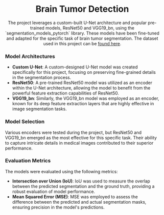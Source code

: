 <h1 align='center'> Brain Tumor Detection </h1>
<p align='center'> 
The project leverages a custom-built U-Net architecture and popular pre-trained models, ResNet50 and VGG19_bn, using the `segmentation_models_pytorch` library. These models have been fine-tuned and adapted for the specific task of brain tumor segmentation. The dataset used in this project can be <a href='https://www.kaggle.com/datasets/pkdarabi/brain-tumor-image-dataset-semantic-segmentation/data'>found here</a>.
</p>

### Model Architectures

- **Custom U-Net**: A custom-designed U-Net model was created specifically for this project, focusing on preserving fine-grained details in the segmentation process.
- **ResNet50**: A pre-trained ResNet50 model was utilized as an encoder within the U-Net architecture, allowing the model to benefit from the powerful feature extraction capabilities of ResNet50.
- **VGG19_bn**: Similarly, the VGG19_bn model was employed as an encoder, known for its deep feature extraction layers that are highly effective in image segmentation tasks.

### Model Selection

Various encoders were tested during the project, but ResNet50 and VGG19_bn emerged as the most effective for this specific task. Their ability to capture intricate details in medical images contributed to their superior performance.

### Evaluation Metrics

The models were evaluated using the following metrics:

- **Intersection over Union (IoU)**: IoU was used to measure the overlap between the predicted segmentation and the ground truth, providing a robust evaluation of model performance.
- **Mean Squared Error (MSE)**: MSE was employed to assess the difference between the predicted and actual segmentation masks, ensuring precision in the model's predictions.
